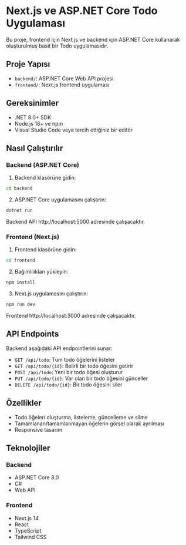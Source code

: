 # Next.js ve ASP.NET Core Todo Uygulaması

Bu proje, frontend için Next.js ve backend için ASP.NET Core kullanarak oluşturulmuş basit bir Todo uygulamasıdır.

## Proje Yapısı

- `backend/`: ASP.NET Core Web API projesi
- `frontend/`: Next.js frontend uygulaması

## Gereksinimler

- .NET 8.0+ SDK
- Node.js 18+ ve npm
- Visual Studio Code veya tercih ettiğiniz bir editör

## Nasıl Çalıştırılır

### Backend (ASP.NET Core)

1. Backend klasörüne gidin:

```bash
cd backend
```

2. ASP.NET Core uygulamasını çalıştırın:

```bash
dotnet run
```

Backend API http://localhost:5000 adresinde çalışacaktır.

### Frontend (Next.js)

1. Frontend klasörüne gidin:

```bash
cd frontend
```

2. Bağımlılıkları yükleyin:

```bash
npm install
```

3. Next.js uygulamasını çalıştırın:

```bash
npm run dev
```

Frontend http://localhost:3000 adresinde çalışacaktır.

## API Endpoints

Backend aşağıdaki API endpointlerini sunar:

- `GET /api/todo`: Tüm todo öğelerini listeler
- `GET /api/todo/{id}`: Belirli bir todo öğesini getirir
- `POST /api/todo`: Yeni bir todo öğesi oluşturur
- `PUT /api/todo/{id}`: Var olan bir todo öğesini günceller
- `DELETE /api/todo/{id}`: Bir todo öğesini siler

## Özellikler

- Todo öğeleri oluşturma, listeleme, güncelleme ve silme
- Tamamlanan/tamamlanmayan öğelerin görsel olarak ayrılması
- Responsive tasarım

## Teknolojiler

### Backend
- ASP.NET Core 8.0
- C#
- Web API

### Frontend
- Next.js 14
- React
- TypeScript
- Tailwind CSS
